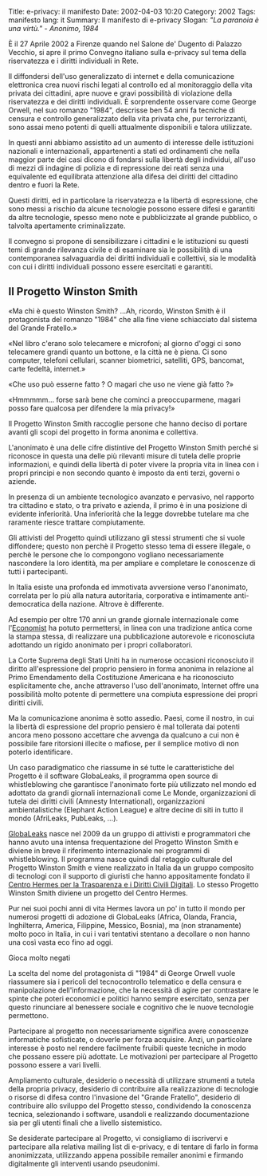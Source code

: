 Title: e-privacy: il manifesto
Date: 2002-04-03 10:20
Category: 2002
Tags:  manifesto
lang: it
Summary: Il manifesto di e-privacy
Slogan: _"La paranoia è una virtù." - Anonimo, 1984_

È il 27 Aprile 2002 a Firenze quando nel Salone de' Dugento di Palazzo
Vecchio, si apre il primo Convegno italiano sulla e-privacy sul tema
della riservatezza e i diritti individuali in Rete. 

Il diffondersi dell'uso generalizzato di internet e della
comunicazione elettronica crea nuovi rischi legati al controllo ed al
monitoraggio della vita privata dei cittadini, apre nuove e
gravi possibilità di violazione della riservatezza e dei diritti
individuali. È sorprendente osservare come George Orwell, nel suo
romanzo "1984", descrisse ben 54 anni fa tecniche di censura e
controllo generalizzato della vita privata che, pur terrorizzanti,
sono assai meno potenti di quelli attualmente disponibili e talora
utilizzate.

In questi anni abbiamo assistito ad un aumento di interesse delle
istituzioni nazionali e internazionali, appartenenti a stati ed
ordinamenti che nella maggior parte dei casi dicono di fondarsi sulla
libertà degli individui, all'uso di mezzi di indagine di polizia e di
repressione dei reati senza una equivalente ed equilibrata attenzione
alla difesa dei diritti del cittadino dentro e fuori la Rete.

Questi diritti, ed in particolare la riservatezza e la libertà di
espressione, che sono messi a rischio da alcune tecnologie possono
essere difesi e garantiti da altre tecnologie, spesso meno note e
pubblicizzate al grande pubblico, o talvolta apertamente
criminalizzate.

Il convegno si propone di sensibilizzare i cittadini e le istituzioni
su questi temi di grande rilevanza civile e di esaminare sia le
possibilità di una contemporanea salvaguardia dei diritti individuali
e collettivi, sia le modalità con cui i diritti individuali possono
essere esercitati e garantiti.

## Il Progetto Winston Smith

«Ma chi è questo Winston Smith? …Ah, ricordo, Winston Smith è il
protagonista del romanzo "1984" che alla fine viene schiacciato dal
sistema del Grande Fratello.»

«Nel libro c'erano solo telecamere e microfoni; al giorno d'oggi ci
sono telecamere grandi quanto un bottone, e la città ne è piena. Ci
sono computer, telefoni cellulari, scanner biometrici, satelliti, GPS,
bancomat, carte fedeltà, internet.»

«Che uso può esserne fatto ? O magari che uso ne viene già fatto ?»

«Hmmmmm… forse sarà bene che cominci a preoccuparmene, magari
posso fare qualcosa per difendere la mia privacy!»

Il Progetto Winston Smith raccoglie persone che hanno deciso di
portare avanti gli scopi del progetto in forma anonima e collettiva.

L'anonimato è una delle cifre distintive del Progetto Winston Smith
perché si riconosce in questa una delle più rilevanti misure di tutela
delle proprie informazioni, e quindi della libertà di poter vivere la
propria vita in linea con i propri principi e non secondo quanto è
imposto da enti terzi, governi o aziende.

In presenza di un ambiente tecnologico avanzato e pervasivo, nel
rapporto tra cittadino e stato, o tra privato e azienda, il primo è in
una posizione di evidente inferiorità. Una inferiorità che la legge
dovrebbe tutelare ma che raramente riesce trattare compiutamente.

Gli attivisti del Progetto quindi utilizzano gli stessi strumenti che
si vuole diffondere; questo non perchè il Progetto stesso tema di
essere illegale, o perchè le persone che lo compongono vogliano
necessariamente nascondere la loro identità, ma per ampliare e
completare le conoscenze di tutti i partecipanti.

In Italia esiste una profonda ed immotivata avversione verso
l'anonimato, correlata per lo più alla natura autoritaria, corporativa
e intimamente anti-democratica della nazione. Altrove è differente.

Ad esempio per oltre 170 anni un grande giornale internazionale come
l'[Economist](http://www.economist.com/blogs/economist-explains/2013/09/economist-explains-itself-1)
ha potuto permettersi, in linea con una tradizione antica come la
stampa stessa, di realizzare una pubblicazione autorevole e
riconosciuta adottando un rigido anonimato per i propri collaboratori.

La Corte Suprema degli Stati Uniti ha in numerose occasioni
riconosciuto il diritto all'espressione del proprio pensiero in forma
anonima in relazione al Primo Emendamento della Costituzione Americana
e ha riconosciuto esplicitamente che, anche attraverso l'uso
dell'anonimato, Internet offre una possibilità molto potente di
permettere una compiuta espressione dei propri diritti civili.

Ma la comunicazione anonima è sotto assedio. Paesi, come il nostro, in
cui la libertà di espressione del proprio pensiero è mal tollerata dai
potenti ancora meno possono accettare che avvenga da qualcuno a cui
non è possibile fare ritorsioni illecite o mafiose, per il semplice
motivo di non poterlo identificare.

Un caso paradigmatico che riassume in sé tutte le caratteristiche del
Progetto è il software GlobaLeaks, il programma open source di
whistleblowing che garantisce l'anonimato forte più utilizzato nel
mondo ed adottato da grandi giornali internazionali come Le Monde,
organizzazioni di tutela dei diritti civili (Amnesty International),
organizzazioni ambientalistiche (Elephant Action League) e altre
decine di siti in tutto il mondo (AfriLeaks, PubLeaks, …).

[GlobaLeaks](http://globaleaks.org) nasce nel 2009 da un gruppo di
attivisti e programmatori che hanno avuto una intensa frequentazione
del Progetto Winston Smith e diviene in breve il riferimento
internazionale nei programmi di whistleblowing. Il programma nasce
quindi dal retaggio culturale del Progetto Winston Smith e viene
realizzato in Italia da un gruppo composito di tecnologi con il
supporto di giuristi che hanno appositamente fondato il
[Centro Hermes per la Trasparenza e i Diritti Civili Digitali](http://logioshermes.org).
Lo stesso Progetto Winston Smith diviene un progetto del Centro
Hermes.

Pur nei suoi pochi anni di vita Hermes lavora un po' in tutto il mondo
per numerosi progetti di adozione di GlobaLeaks (Africa, Olanda,
Francia, Inghilterra, America, Filippine, Messico, Bosnia), ma
(non stranamente) molto poco in Italia, in cui i vari tentativi
stentano a decollare o non hanno una così vasta eco fino ad oggi.

Gioca molto negati

La scelta del nome del protagonista di "1984" di George Orwell vuole
riassumere sia i pericoli del tecnocontrollo telematico e della
censura e manipolazione dell'informazione, che la necessità di agire
per contrastare le spinte che poteri economici e politici hanno sempre
esercitato, senza per questo rinunciare al benessere sociale e
cognitivo che le nuove tecnologie permettono.


Partecipare al progetto non necessariamente significa avere conoscenze
informatiche sofisticate, o doverle per forza acquisire. Anzi, un
particolare interesse è posto nel rendere facilmente fruibili queste
tecniche in modo che possano essere più adottate. Le motivazioni per
partecipare al Progetto possono essere a vari livelli.

Ampliamento culturale, desiderio o necessità di utilizzare strumenti a
tutela della propria privacy, desiderio di contribuire alla
realizzazione di tecnologie o risorse di difesa contro l'invasione del
"Grande Fratello", desiderio di contribuire allo sviluppo del Progetto
stesso, condividendo la conoscenza tecnica, selezionando i software,
usandoli e realizzando documentazione sia per gli utenti finali che a
livello sistemistico.

Se desiderate partecipare al Progetto, vi consigliamo di iscrivervi e
partecipare alla relativa mailing list di e-privacy, e di tentare di
farlo in forma anonimizzata, utilizzando appena possibile remailer
anonimi e firmando digitalmente gli interventi usando pseudonimi.
